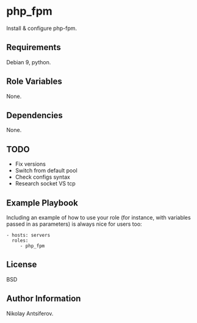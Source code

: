 php_fpm
=========

Install & configure php-fpm.

Requirements
------------

Debian 9, python.

Role Variables
--------------

None.

Dependencies
------------

None.

TODO
------------

* Fix versions
* Switch from default pool
* Check configs syntax
* Research socket VS tcp

Example Playbook
----------------

Including an example of how to use your role (for instance, with variables passed in as parameters) is always nice for users too:

    - hosts: servers
      roles:
         - php_fpm

License
-------

BSD

Author Information
------------------

Nikolay Antsiferov.
